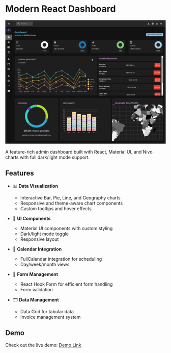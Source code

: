 # Modern React Dashboard

![Dashboard Preview](/src/assets/demo.png)

A feature-rich admin dashboard built with React, Material UI, and Nivo charts with full dark/light mode support.

## Features

- 📊 **Data Visualization**

  - Interactive Bar, Pie, Line, and Geography charts
  - Responsive and theme-aware chart components
  - Custom tooltips and hover effects

- 🎨 **UI Components**

  - Material UI components with custom styling
  - Dark/light mode toggle
  - Responsive layout

- 📅 **Calendar Integration**

  - FullCalendar integration for scheduling
  - Day/week/month views

- 📝 **Form Management**

  - React Hook Form for efficient form handling
  - Form validation

- 🗂 **Data Management**
  - Data Grid for tabular data
  - Invoice management system

## Demo

Check out the live demo: [Demo Link](#)
